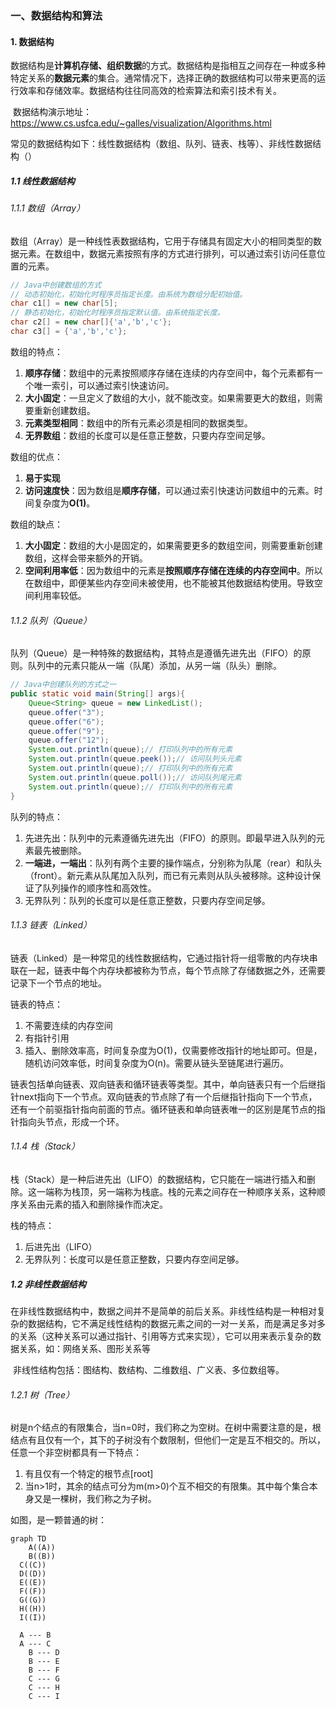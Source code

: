 ### 一、数据结构和算法



#### 1. 数据结构

​	数据结构是**计算机存储、组织数据**的方式。数据结构是指相互之间存在一种或多种特定关系的**数据元素**的集合。通常情况下，选择正确的数据结构可以带来更高的运行效率和存储效率。数据结构往往同高效的检索算法和索引技术有关。

​	数据结构演示地址：https://www.cs.usfca.edu/~galles/visualization/Algorithms.html

​	常见的数据结构如下：线性数据结构（数组、队列、链表、栈等）、非线性数据结构（）



##### 1.1 线性数据结构

###### 1.1.1 数组（Array）

​	数组（Array）是一种线性表数据结构，它用于存储具有固定大小的相同类型的数据元素。在数组中，数据元素按照有序的方式进行排列，可以通过索引访问任意位置的元素。

```java
// Java中创建数组的方式
// 动态初始化，初始化时程序员指定长度。由系统为数组分配初始值。
char c1[] = new char[5];
// 静态初始化，初始化时程序员指定默认值。由系统指定长度。
char c2[] = new char[]{'a','b','c'};
char c3[] = {'a','b','c'};
```

数组的特点：
1. **顺序存储**：数组中的元素按照顺序存储在连续的内存空间中，每个元素都有一个唯一索引，可以通过索引快速访问。
1. **大小固定**：一旦定义了数组的大小，就不能改变。如果需要更大的数组，则需要重新创建数组。
1. **元素类型相同**：数组中的所有元素必须是相同的数据类型。
1. **无界数组**：数组的长度可以是任意正整数，只要内存空间足够。

数组的优点：

1. **易于实现**
2. **访问速度快**：因为数组是**顺序存储**，可以通过索引快速访问数组中的元素。时间复杂度为**O(1)**。

数组的缺点：

1. **大小固定**：数组的大小是固定的，如果需要更多的数组空间，则需要重新创建数组，这样会带来额外的开销。
2. **空间利用率低**：因为数组中的元素是**按照顺序存储在连续的内存空间中**。所以在数组中，即便某些内存空间未被使用，也不能被其他数据结构使用。导致空间利用率较低。

###### 1.1.2 队列（Queue）

​	队列（Queue）是一种特殊的数据结构，其特点是遵循先进先出（FIFO）的原则。队列中的元素只能从一端（队尾）添加，从另一端（队头）删除。

```java
// Java中创建队列的方式之一
public static void main(String[] args){
    Queue<String> queue = new LinkedList();
    queue.offer("3");
    queue.offer("6");
    queue.offer("9");
    queue.offer("12");
    System.out.println(queue);// 打印队列中的所有元素
    System.out.println(queue.peek());// 访问队列头元素
    System.out.println(queue);// 打印队列中的所有元素
    System.out.println(queue.poll());// 访问队列尾元素
    System.out.println(queue);// 打印队列中的所有元素
}
```

队列的特点：

1. 先进先出：队列中的元素遵循先进先出（FIFO）的原则。即最早进入队列的元素最先被删除。
2. **一端进，一端出**：队列有两个主要的操作端点，分别称为队尾（rear）和队头（front）。新元素从队尾加入队列，而已有元素则从队头被移除。这种设计保证了队列操作的顺序性和高效性。
3. 无界队列：队列的长度可以是任意正整数，只要内存空间足够。

###### 1.1.3 链表（Linked）

​	链表（Linked）是一种常见的线性数据结构，它通过指针将一组零散的内存块串联在一起，链表中每个内存块都被称为节点，每个节点除了存储数据之外，还需要记录下一个节点的地址。

链表的特点：

1. 不需要连续的内存空间
2. 有指针引用
3. 插入、删除效率高，时间复杂度为O(1)，仅需要修改指针的地址即可。但是，随机访问效率低，时间复杂度为O(n)。需要从链头至链尾进行遍历。

链表包括单向链表、双向链表和循环链表等类型。其中，单向链表只有一个后继指针next指向下一个节点。双向链表的节点除了有一个后继指针指向下一个节点，还有一个前驱指针指向前面的节点。循环链表和单向链表唯一的区别是尾节点的指针指向头节点，形成一个环。

###### 1.1.4 栈（Stack）

​	栈（Stack）是一种后进先出（LIFO）的数据结构，它只能在一端进行插入和删除。这一端称为栈顶，另一端称为栈底。栈的元素之间存在一种顺序关系，这种顺序关系由元素的插入和删除操作而决定。

栈的特点：

1. 后进先出（LIFO）
1. 无界队列：长度可以是任意正整数，只要内存空间足够。



##### 1.2 非线性数据结构

​	在非线性数据结构中，数据之间并不是简单的前后关系。非线性结构是一种相对复杂的数据结构，它不满足线性结构的数据元素之间的一对一关系，而是满足多对多的关系（这种关系可以通过指针、引用等方式来实现），它可以用来表示复杂的数据关系，如：网络关系、图形关系等

​	非线性结构包括：图结构、数结构、二维数组、广义表、多位数组等。

###### 1.2.1 树（Tree）

​	树是n个结点的有限集合，当n=0时，我们称之为空树。在树中需要注意的是，根结点有且仅有一个，其下的子树没有个数限制，但他们一定是互不相交的。所以，任意一个非空树都具有一下特点：

1. 有且仅有一个特定的根节点[root]
2. 当n>1时，其余的结点可分为m(m>0)个互不相交的有限集。其中每个集合本身又是一棵树，我们称之为子树。

如图，是一颗普通的树：

```mermaid
graph TD
	A((A))
	B((B))
  C((C))
  D((D))
  E((E))
  F((F))
  G((G))
  H((H))
  I((I))
  
  A --- B
  A --- C
	B --- D
	B --- E
	B --- F
	C --- G
	C --- H
	C --- I
```











